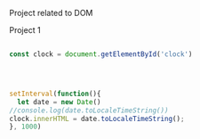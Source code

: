 Project related to DOM

Project 1
```javascript

const clock = document.getElementById('clock')




setInterval(function(){
  let date = new Date()
//console.log(date.toLocaleTimeString())
clock.innerHTML = date.toLocaleTimeString();
}, 1000)





```
